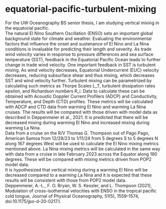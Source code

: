# equatorial-pacific-turbulent-mixing
For the UW Oceanography BS senior thesis, I am studying vertical mixing in the equatorial pacific. <br>
The natural El Nino Southern Oscillation (ENSO) sets an important global background state for climate and weather. Evaluating the environmental factors that influence the onset and sustenance of El Nino and La Nina conditions is invaluable for predicting their length and severity. As trade wind velocity varies in response to pressure differences and sea surface temperature (SST), feedback in the Equatorial Pacific Ocean leads to further change in trade wind velocity. One important feedback in SST is turbulent mixing. As wind velocity decreases, Equatorial Undercurrent (EUC) velocity decreases, reducing subsurface shear and thus mixing, which decreases SST and wind velocity further. Turbulent mixing can be parametrized by calculating such metrics as Thorpe Scales L_T, turbulent dissipation rates epsilon, and Richardson numbers R_i. Data to calculate these can be obtained with Acoustic Doppler Current Profilers (ADCP) and Conductivity, Temperature, and Depth (CTD) profiles. These metrics will be calculated with ADCP and CTD data from warming El Nino and warming La Nina cruises. The results will be compared with those driven with model data as described in Deppenmeier et al., 2021. It is predicted that there will be decreased mixing during warming El Nino and increased mixing during warming La Nina. <br>
Data from a cruise on the R/V Thomas G. Thompson out of Pago Pago, American Samoa from 12/28/23 to 1/11/24 from 5 degrees S to 5 degrees N along 167 degrees West will be used to calculate the El Nino mixing metrics mentioned above. La Nina mixing metrics will be calculated in the same way with data from a cruise in late February 2023 across the Equator along 180 degrees. These will be compared with mixing metrics driven from POP2 model data. <br>
It is hypothesized that vertical mixing during a warming El Nino will be decreased compared to a warming La Nina and it is expected that these results will be consistent with those from POP2 model data.<br>
Deppenmeier, A.-L., F. O. Bryan, W. S. Kessler, and L. Thompson (2021), Modulation of cross-isothermal velocities with ENSO in the tropical pacific cold tongue, Journal of Physical Oceanography, 51(5), 1559–1574, doi:10.1175/jpo-d-20-0217.1. 
